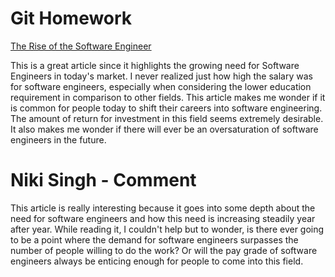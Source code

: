 # Git Homework
[The Rise of the Software Engineer](https://smartasset.com/retirement/the-rise-of-the-software-engineer)

This is a great article since it highlights the growing need for Software Engineers in today's market. I never realized just how high the salary was for software engineers, especially when considering the lower education requirement in comparison to other fields. This article makes me wonder if it is common for people today to shift their careers into software engineering. The amount of return for investment in this field seems extremely desirable. It also makes me wonder if there will ever be an oversaturation of software engineers in the future. 


# Niki Singh - Comment

This article is really interesting because it goes into some depth about the need for software engineers and how this need is increasing steadily year after year. While reading it, I couldn't help but to wonder, is there ever going to be a point where the demand for software engineers surpasses the number of people willing to do the work? Or will the pay grade of software engineers always be enticing enough for people to come into this field. 
